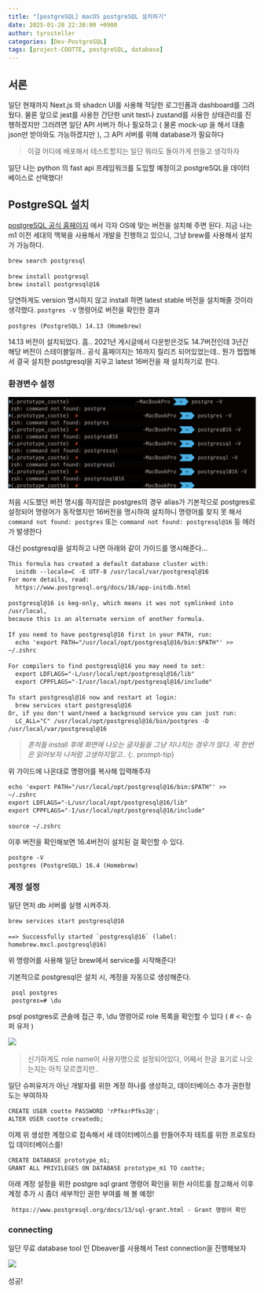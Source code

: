 ```yaml
---
title: "[postgreSQL] macOS postgreSQL 설치하기"
date: 2025-01-20 22:38:00 +0900
author: tyrosteller
categories: [Dev-PostgreSQL]
tags: [project-COOTTE, postgreSQL, database]
---
```


## 서론

일단 현재까지 Next.js 와 shadcn UI를 사용해 적당한 로그인폼과 dashboard를 그려뒀다.
물론 앞으로 jest를 사용한 간단한 unit test나 zustand를 사용한 상태관리를 진행하겠지만 그러려면 일단 API 서버가 하나 필요하고 ( 물론 mock-up 을 해서 대충 json만 받아와도 가능하겠지만 ), 그 API 서버를 위해 database가 필요하다

> 이걸 어디에 배포해서 테스트할지는 일단 뭐라도 돌아가게 만들고 생각하자

   
일단 나는 python 의 fast api 프레임워크를 도입할 예정이고 postgreSQL을 데이터베이스로 선택했다! 

   
## PostgreSQL 설치

[postgreSQL 공식 홈페이지](https://www.postgresql.org/download/) 에서 각자 OS에 맞는 버전을 설치해 주면 된다.
지금 나는 m1 이전 세대의 맥북을 사용해서 개발을 진행하고 있으니, 그냥 brew를 사용해서 설치가 가능하다.

```shell
brew search postgresql

brew install postgresql
brew install postgresql@16 
```

당연하게도 version 명시하지 않고 install 하면 latest stable 버전을 설치해줄 것이라 생각했다.
`postgres -V` 명령어로 버전을 확인한 결과

`postgres (PostgreSQL) 14.13 (Homebrew)`

14.13 버전이 설치되었다. 흠.. 2021년 게시글에서 다운받은것도 14.7버전인데 3년간 해당 버전이 스테이블일까.. 공식 홈페이지는 16까지 릴리즈 되어있었는데.. 
뭔가 찝찝해서 결국 설치한 postgresql을 지우고 latest 16버전을 재 설치하기로 한다.

   

### 환경변수 설정

![](/assets/img/post/2025-01-20_postgresql_cmd_error.png)

처음 시도했던 버전 명시를 하지않은 postgres의 경우 alias가 기본적으로 postgres로 설정되어 명령어가 동작했지만 
16버전을 명시하여 설치하니 명령어를 찾지 못 해서 `command not found: postgres` 또는 `command not found: postgresql@16` 등 에러가 발생한다

대신 postgresql을 설치하고 나면 아래와 같이 가이드를 명시해준다...

   

```
This formula has created a default database cluster with:
  initdb --locale=C -E UTF-8 /usr/local/var/postgresql@16
For more details, read:
  https://www.postgresql.org/docs/16/app-initdb.html

postgresql@16 is keg-only, which means it was not symlinked into /usr/local,
because this is an alternate version of another formula.

If you need to have postgresql@16 first in your PATH, run:
  echo 'export PATH="/usr/local/opt/postgresql@16/bin:$PATH"' >> ~/.zshrc

For compilers to find postgresql@16 you may need to set:
  export LDFLAGS="-L/usr/local/opt/postgresql@16/lib"
  export CPPFLAGS="-I/usr/local/opt/postgresql@16/include"

To start postgresql@16 now and restart at login:
  brew services start postgresql@16
Or, if you don't want/need a background service you can just run:
  LC_ALL="C" /usr/local/opt/postgresql@16/bin/postgres -D /usr/local/var/postgresql@16
```

>*흔히들 install 후에 화면에 나오는 글자들을 그냥 지나치는 경우가 많다. 꼭 한번은 읽어보자 나처럼 고생하지말고..*
>{:. prompt-tip}


위 가이드에 나온대로 명령어를 복사해 입력해주자

```shell
echo 'export PATH="/usr/local/opt/postgresql@16/bin:$PATH"' >> ~/.zshrc
export LDFLAGS="-L/usr/local/opt/postgresql@16/lib"
export CPPFLAGS="-I/usr/local/opt/postgresql@16/include"

source ~/.zshrc
```

이후 버전을 확인해보면 16.4버전이 설치된 걸 확인할 수 있다.
```
postgre -V
postgres (PostgreSQL) 16.4 (Homebrew)
```

   

### 계정 설정

일단 먼저 db 서버를 실행 시켜주자.

```
brew services start postgresql@16

==> Successfully started `postgresql@16` (label: homebrew.mxcl.postgresql@16)
```
위 명령어를 사용해 일단 brew에서 service를 시작해준다!

   

기본적으로 postgresql은 설치 시, 계정을 자동으로 생성해준다.

```
 psql postgres
 postgres=# \du
```
psql postgres로 콘솔에 접근 후, \du 명령어로 role 목록을 확인할 수 있다 ( # <- 슈퍼 유저 )


![](2025-01-23_postgresql_users.png)
>신기하게도 role name이 사용자명으로 설정되어있다, 어째서 한글 표기로 나오는지는 아직 모르겠지만..

일단 슈퍼유저가 아닌 개발자를 위한 계정 하나를 생성하고, 데이터베이스 추가 권한정도는 부여하자

```postgresql
CREATE USER cootte PASSWORD 'rPfksrPfks2@';
ALTER USER cootte createdb;
```

이제 위 생성한 계정으로 접속해서 새 데이터베이스를 만들어주자 테트를 위한 프로토타입 데이터베이스를!

```postgresql
CREATE DATABASE prototype_m1;
GRANT ALL PRIVILEGES ON DATABASE prototype_m1 TO cootte;
```



아래 계정 설정을 위한 postgre sql grant 명령어 확인을 위한 사이트를 참고해서 이후 계정 추가 시 좀더 세부적인 권한 부여를 해 볼 예정!

	 https://www.postgresql.org/docs/13/sql-grant.html - Grant 명령어 확인

   

### connecting

일단 무료 database tool 인 Dbeaver를 사용해서 Test connection을 진행해보자


![](/assets/img/post/2025-01-20_dbeaver_connect.png)

성공!